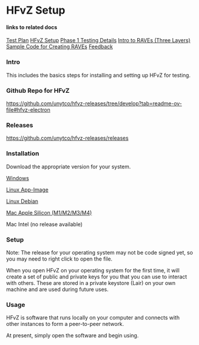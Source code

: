# HFvZ Setup

#### links to related docs

[Test Plan](./testing_docs/1__testing_plan.md)
[HFvZ Setup](./README.md)
[Phase 1 Testing Details](./testing_docs/1_phase_testing_details.md)
[Intro to RAVEs (Three Layers)](./testing_docs/1_2_three_layers_of_raves.md)
[Sample Code for Creating RAVEs](./testing_docs/rave_templates)
[Feedback](https://github.com/orgs/unytco/projects/5/views/1)

### Intro
This includes the basics steps for installing and setting up HFvZ for testing.

### Github Repo for HFvZ
https://github.com/unytco/hfvz-releases/tree/develop?tab=readme-ov-file#hfvz-electron

### Releases
https://github.com/unytco/hfvz-releases/releases


### Installation

Download the appropriate version for your system.

[Windows](https://github.com/unytco/hfvz-releases/releases/download/v0.2.0/co.unyt.hfvz-0.2.0-setup.exe)

[Linux App-Image](https://github.com/unytco/hfvz-releases/releases/download/v0.2.0/co.unyt.hfvz-0.2.0.AppImage)

[Linux Debian](https://github.com/unytco/hfvz-releases/releases/download/v0.2.0/co.unyt.hfvz_0.2.0_amd64.deb)

[Mac Apple Silicon (M1/M2/M3/M4)](https://github.com/unytco/hfvz-releases/releases/download/v0.2.0/co.unyt.hfvz-0.2.0.dmg)

Mac Intel (no release available)


### Setup
Note: The release for your operating system may not be code signed yet, so you may need to right click to open the file.

When you open HFvZ on your operating system for the first time, it will create a set of public and private keys for you that you can use to interact with others. These are stored in a private keystore (Lair) on your own machine and are used during future uses.


### Usage

HFvZ is software that runs locally on your computer and connects with other instances to form a peer-to-peer network.

At present, simply open the software and begin using. 



